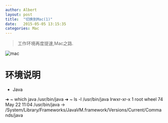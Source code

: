 ```yaml
---
author: Albert
layout: post
title:  "切换到Mac(1)"
date:   2015-05-05 13:15:35
categories: Mac
---
```


> 工作环境再度提速,Mac之路.

![mac](http://atschx.b0.upaiyun.com/mac_pro_at_youja.JPG)

# 环境说明

* Java

➜  ~  which java 
/usr/bin/java
➜  ~  ls -l /usr/bin/java
lrwxr-xr-x  1 root  wheel  74 May 22 11:04 /usr/bin/java -> /System/Library/Frameworks/JavaVM.framework/Versions/Current/Commands/java


